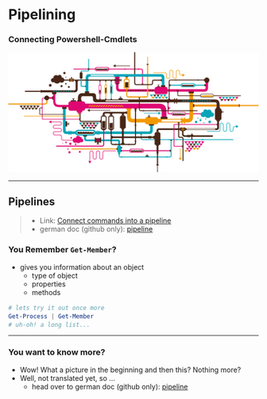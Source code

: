# Pipelining

### Connecting Powershell-Cmdlets

![](https://github.com/litec-hasp/powershell-intro/blob/main/03-Pipelines/_img/pipeline.png)

---

## Pipelines

> - Link: [Connect commands into a pipeline](https://learn.microsoft.com/en-us/training/modules/connect-commands/)
> - german doc (github only): [pipeline](../doc_ger/02-pipeline.md)

### You Remember `Get-Member`?

- gives you information about an object
  - type of object
  - properties
  - methods

```powershell
# lets try it out once more
Get-Process | Get-Member
# uh-oh! a long list...
```

---

### You want to know more?

- Wow! What a picture in the beginning and then this? Nothing more?
- Well, not translated yet, so ...
  - head over to german doc (github only): [pipeline](../doc_ger/02-pipeline.md)
